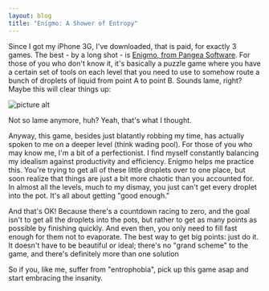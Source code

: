 ```yaml
---
layout: blog
title: "Enigmo: A Shower of Entropy"
---
```

Since I got my iPhone 3G, I've downloaded, that is paid, for exactly 3 games. The best - by a long shot - is [Enigmo, from Pangea Software](http://www.pangeasoft.net/enigmo/). For those of you who don't know it, it's basically a puzzle game where you have a certain set of tools on each level that you need to use to somehow route a bunch of droplets of liquid from point A to point B. Sounds lame, right? Maybe this will clear things up:

![picture alt](http://toucharcade.com/wp-content/uploads/2008/03/enigmo.jpg "Enigmo Screenshot")

Not so lame anymore, huh? Yeah, that's what I thought.

Anyway, this game, besides just blatantly robbing my time, has actually spoken to me on a deeper level (think wading pool). For those of you who may know me, I'm a bit of a perfectionist. I find myself constantly balancing my idealism against productivity and efficiency. Enigmo helps me practice this. You're trying to get all of these little droplets over to one place, but soon realize that things are just a bit more chaotic than you accounted for. In almost all the levels, much to my dismay, you just can't get every droplet into the pot. It's all about getting "good enough."

And that's OK! Because there's a countdown racing to zero, and the goal isn't to get all the droplets into the pots, but rather to get as many points as possible by finishing quickly. And even then, you only need to fill fast enough for them not to evaporate. The best way to get big points: just do it. It doesn't have to be beautiful or ideal; there's no "grand scheme" to the game, and there's definitely more than one solution

So if you, like me, suffer from "entrophobia", pick up this game asap and start embracing the insanity.
